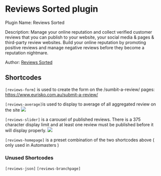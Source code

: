 # Reviews Sorted plugin

Plugin Name:  Reviews Sorted

Description: Manage your online reputation and collect verified customer reviews that you can publish to your website, your social media & pages & third-party review websites. Build your online reputation by promoting positive reviews and manage negative reviews before they become a reputation nightmare.

Author: [Reviews Sorted](http://www.reviewssorted.com)

## Shortcodes

`[reviews-form]` is used to create the form on the /sumbit-a-review/ pages:
https://www.eurisko.com.au/submit-a-review/


`[reviews-average]`is used to display to average of all aggregated review on the site
![](https://euriskodevelopment.com.au/images/reviews-average.png)

`[reviews-slider]` is a carousel of published reviews. There is a 375 character display limit and at least one review must be published before it will display properly.
![](https://euriskodevelopment.com.au/images/reviews-slider.png)

`[reviews-homepage]` is a preset combination of the two shortcodes above ( only used in Automasters )

### Unused Shortcodes

`[reviews-json]`
`[reviews-branchpage]`
